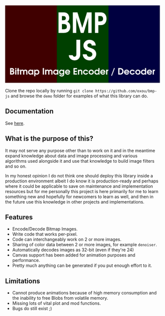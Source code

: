 ![Cover Image](img/cover-2560x1280.png)

Clone the repo locally by running `git clone https://github.com/oxou/bmp-js`
and browse the `demo` folder for examples of what this library can do.

## Documentation
See [here](docs/readme.md).

## What is the purpose of this?

It may not serve any purpose other than to work on it and in the meantime expand knowledge about data and image
processing and various algorithms used alongside it and use that knowledge to build image filters and so on.

In my honest opinion I do not think one should deploy this library inside a production environment albeit I do know it
is production-ready and perhaps where it could be applicable to save on maintenance and implementation resources but
for me personally this project is here primarily for me to learn something new and hopefully for newcomers to learn as
well, and then in the future use this knowledge in other projects and implementations.

## Features

- Encode/Decode Bitmap Images.
- Write code that works per-pixel.
- Code can interchangeably work on 2 or more images.
- Sharing of color data between 2 or more images, for example `denoiser`.
- Automatically decodes images as 32-bit (even if they're 24)
- Canvas support has been added for animation purposes and performance.
- Pretty much anything can be generated if you put enough effort to it.

## Limitations
- Cannot produce animations because of high memory consumption and the inability to free Blobs from volatile memory.
- Missing lots of vital plot and mod functions.
- Bugs do still exist ;)

